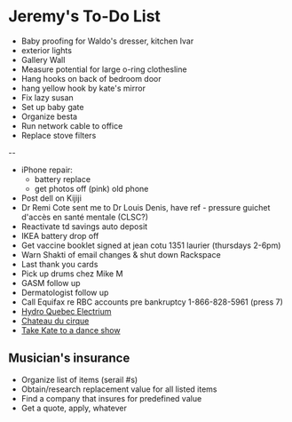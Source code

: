 # Jeremy's To-Do List

- Baby proofing for Waldo's dresser, kitchen Ivar
- exterior lights
- Gallery Wall
- Measure potential for large o-ring clothesline
- Hang hooks on back of bedroom door
- hang yellow hook by kate's mirror
- Fix lazy susan
- Set up baby gate
- Organize besta
- Run network cable to office
- Replace stove filters

--

- iPhone repair:
  - battery replace
  - get photos off (pink) old phone
- Post dell on Kijiji
- Dr Remi Cote sent me to Dr Louis Denis, have ref - pressure guichet d'accès en santé mentale (CLSC?)
- Reactivate td savings auto deposit
- IKEA battery drop off
- Get vaccine booklet signed at jean cotu 1351 laurier (thursdays 2-6pm)
- Warn Shakti of email changes & shut down Rackspace
- Last thank you cards
- Pick up drums chez Mike M
- GASM follow up
- Dermatologist follow up
- Call Equifax re RBC accounts pre bankruptcy 1-866-828-5961 (press 7)
- [Hydro Quebec Electrium](http://www.hydroquebec.com/visit/monteregie/electrium.html)
- [Chateau du cirque](https://www.chateau-cirque.com/)
- [Take Kate to a dance show](https://www.quebecdanse.org/)

## Musician's insurance

- Organize list of items (serail #s)
- Obtain/research replacement value for all listed items
- Find a company that insures for predefined value
- Get a quote, apply, whatever
